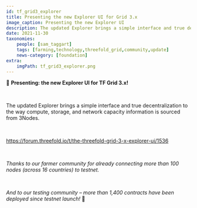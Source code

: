 ```yaml
---
id: tf_grid3_explorer
title: Presenting the new Explorer UI for Grid 3.x
image_caption: Presenting the new Explorer UI
description: The updated Explorer brings a simple interface and true decentralization to the way compute, storage, and network capacity information is sourced from 3Nodes.
date: 2021-11-30
taxonomies:
    people: [sam_taggart]
    tags: [farming,technology,threefold_grid,community,update]
    news-category: [foundation]
extra:
    imgPath: tf_grid3_explorer.png
---
```


🚨 **Presenting: the new Explorer UI for TF Grid 3.x!**

<br/>

The updated Explorer brings a simple interface and true decentralization to the way compute, storage, and network capacity information is sourced from 3Nodes.

<br/>

https://forum.threefold.io/t/the-threefold-grid-3-x-explorer-ui/1536

<br/>

*Thanks to our farmer community for already connecting more than 100 nodes (across 16 countries) to testnet.*

<br/>

*And to our testing community – more than 1,400 contracts have been deployed since testnet launch!* 🚀
